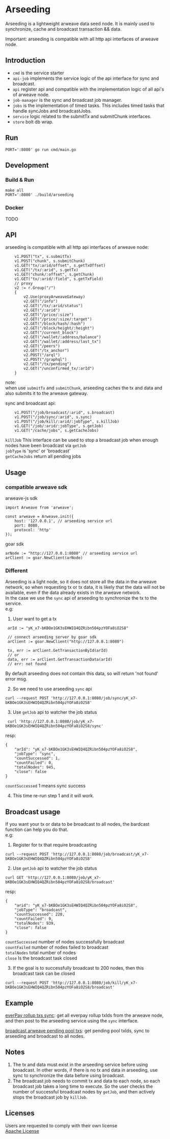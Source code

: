 # Arseeding
Arseeding is a lightweight arweave data seed node. It is mainly used to synchronize, cache and broadcast transaction && data.

Important: arseeding is compatible with all http api interfaces of arweave node.

## Introduction
- `cmd` is the service starter
- `api-job` implements the service logic of the api interface for sync and broadcast.
- `api` register api and compatible with the implementation logic of all api's of arweave node.
- `job-manager` is the sync and broadcast job manager.
- `jobs` is the implementation of timed tasks. This includes timed tasks that handle syncJobs and broadcastJobs.
- `service` logic related to the submitTx and submitChunk interfaces.
- `store` bolt db wrap.

## Run
```
PORT=':8080' go run cmd/main.go
```

## Development
### Build & Run

```
make all
PORT=':8080' ./build/arseeding
```

### Docker

TODO

## API
arseeding is compatible with all http api interfaces of arweave node:
```
    v1.POST("tx", s.submitTx)
    v1.POST("chunk", s.submitChunk)
    v1.GET("tx/:arid/offset", s.getTxOffset)
    v1.GET("/tx/:arid", s.getTx)
    v1.GET("chunk/:offset", s.getChunk)
    v1.GET("tx/:arid/:field", s.getTxField)
    // proxy
    v2 := r.Group("/")
    {
        v2.Use(proxyArweaveGateway)
        v2.GET("/info")
        v2.GET("/tx/:arid/status")
        v2.GET("/:arid")
        v2.GET("/price/:size")
        v2.GET("/price/:size/:target")
        v2.GET("/block/hash/:hash")
        v2.GET("/block/height/:height")
        v2.GET("/current_block")
        v2.GET("/wallet/:address/balance")
        v2.GET("/wallet/:address/last_tx")
        v2.GET("/peers")
        v2.GET("/tx_anchor")
        v2.POST("/arql")
        v2.POST("/graphql")
        v2.GET("/tx/pending")
        v2.GET("/unconfirmed_tx/:arId")
    }
```
note:    
when use `submitTx` and `submitChunk`, arseeding caches the tx and data and also submits it to the arweave gateway.   

sync and broadcast api:
```
    v1.POST("/job/broadcast/:arid", s.broadcast)
    v1.POST("/job/sync/:arid", s.sync)
    v1.POST("/job/kill/:arid/:jobType", s.killJob)
    v1.GET("/job/:arid/:jobType", s.getJob)
    v1.GET("/cache/jobs", s.getCacheJobs)
```
`killJob` This interface can be used to stop a broadcast job when enough nodes have been broadcast via `getJob`   
`jobType` is 'sync' or 'broadcast'   
`getCacheJobs` return all pending jobs

## Usage
### compatible arweave sdk
arweave-js sdk
```
import Arweave from 'arweave';

const arweave = Arweave.init({
    host: '127.0.0.1', // arseeding service url
    port: 8080,
    protocol: 'http'
});
```
goar sdk
```
arNode := "http://127.0.0.1:8080" // arseeding service url
arClient := goar.NewClient(arNode) 
```
### Different
Arseeding is a light node, so it does not store all the data in the arweave network, so when requesting tx or tx data, it is likely that the data will not be available, even if the data already exists in the arweave network.    
In the case we use the `sync` api of arseeding to synchronize the tx to the service.   
e.g:
1. User want to get a tx
``` 
 arId := "yK_x7-bKBOe1GK3sEHWIQ4QZRibn504pzYOFa8iO2S8"

 // connect arseeding server by goar sdk
 arClient := goar.NewClient("http://127.0.0.1:8080") 
 
 tx, err := arClient.GetTransactionById(arId)
 // or 
 data, err := arClient.GetTransactionData(arId)
 // err: not found
```
By default arseeding does not contain this data, so will return 'not found' error msg.   

2. So we need to use arseeding `sync` api
```
curl --request POST 'http://127.0.0.1:8080/job/sync/yK_x7-bKBOe1GK3sEHWIQ4QZRibn504pzYOFa8iO2S8'
```
3. Use `getJob` api to watcher the job status
```
 curl 'http://127.0.0.1:8080/job/yK_x7-bKBOe1GK3sEHWIQ4QZRibn504pzYOFa8iO2S8/sync'
```
resp:
```
{
    "arId": "yK_x7-bKBOe1GK3sEHWIQ4QZRibn504pzYOFa8iO2S8",
    "jobType": "sync",
    "countSuccessed": 1,
    "countFailed": 0,
    "totalNodes": 945,
    "close": false
}
```
`countSuccessed` 1 means sync success

4. This time re-run step 1 and it will work.

## Broadcast usage
If you want your tx or data to be broadcast to all nodes, the bardcast function can help you do that.   
e.g:
1. Register for tx that require broadcasting
```
curl --request POST 'http://127.0.0.1:8080/job/broadcast/yK_x7-bKBOe1GK3sEHWIQ4QZRibn504pzYOFa8iO2S8'
```
2. Use `getJob` api to watcher the job status
```
curl GET 'http://127.0.0.1:8080/job/yK_x7-bKBOe1GK3sEHWIQ4QZRibn504pzYOFa8iO2S8/broadcast'
```
resp:
```
{
    "arid": "yK_x7-bKBOe1GK3sEHWIQ4QZRibn504pzYOFa8iO2S8",
    "jobType": "broadcast",
    "countSuccessed": 220,
    "countFailed": 9,
    "totalNodes": 939,
    "close": false
}
```
`countSuccessed` number of nodes successfully broadcast   
`countFailed` number of nodes failed to broadcast   
`totalNodes` total number of nodes   
`close` Is the broadcast task closed   

3. If the goal is to successfully broadcast to 200 nodes, then this broadcast task can be closed
```
curl --request POST 'http://127.0.0.1:8080/job/kill/yK_x7-bKBOe1GK3sEHWIQ4QZRibn504pzYOFa8iO2S8/broadcast'
```

## Example
[everPay rollup txs sync](https://github.com/everFinance/arseeding/tree/main/example/everpay-sync): get all everpay rollup txIds from the arweave node, and then post to the arseeding service using the `sync` interface.

[broadcast arweave pending pool txs](https://github.com/everFinance/arseeding/tree/main/example/arweave-pool-broadcast): get pending pool txIds, sync to arseeding and broadcast to all nodes.
## Notes
1. The tx and data must exist in the arseeding service before using broadcast. In other words, if there is no tx and data in arseeding, use sync to synchronize the data before using broadcast.
2. The broadcast job needs to commit tx and data to each node, so each broadcast job takes a long time to execute. So the  user checks the number of successful broadcast nodes by `getJob`, and then actively stops the broadcast job by `killJob`. 

## Licenses
Users are requested to comply with their own license   
[Apache License](https://github.com/everFinance/arseeding/blob/main/LICENSE)